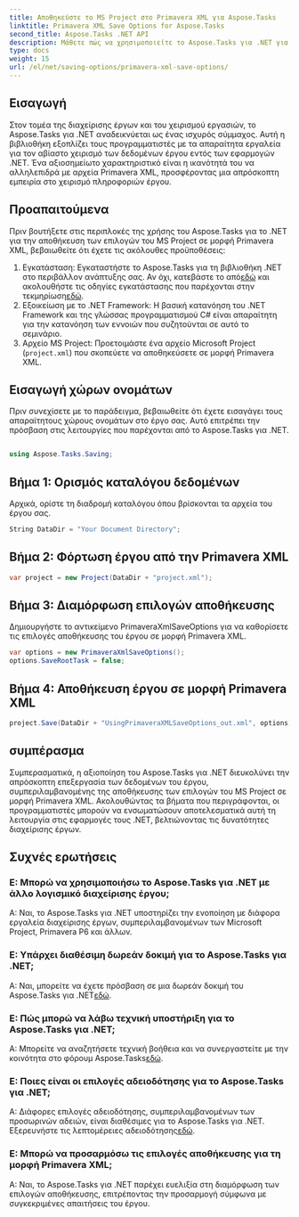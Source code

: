 ```yaml
---
title: Αποθηκεύστε το MS Project στο Primavera XML για Aspose.Tasks
linktitle: Primavera XML Save Options for Aspose.Tasks
second_title: Aspose.Tasks .NET API
description: Μάθετε πώς να χρησιμοποιείτε το Aspose.Tasks για .NET για να αποθηκεύετε τις επιλογές του MS Project σε μορφή Primavera XML. Βελτιώστε τις δυνατότητες διαχείρισης έργου χωρίς κόπο.
type: docs
weight: 15
url: /el/net/saving-options/primavera-xml-save-options/
---
```

## Εισαγωγή
Στον τομέα της διαχείρισης έργων και του χειρισμού εργασιών, το Aspose.Tasks για .NET αναδεικνύεται ως ένας ισχυρός σύμμαχος. Αυτή η βιβλιοθήκη εξοπλίζει τους προγραμματιστές με τα απαραίτητα εργαλεία για τον αβίαστο χειρισμό των δεδομένων έργου εντός των εφαρμογών .NET. Ένα αξιοσημείωτο χαρακτηριστικό είναι η ικανότητά του να αλληλεπιδρά με αρχεία Primavera XML, προσφέροντας μια απρόσκοπτη εμπειρία στο χειρισμό πληροφοριών έργου.
## Προαπαιτούμενα
Πριν βουτήξετε στις περιπλοκές της χρήσης του Aspose.Tasks για το .NET για την αποθήκευση των επιλογών του MS Project σε μορφή Primavera XML, βεβαιωθείτε ότι έχετε τις ακόλουθες προϋποθέσεις:
1.  Εγκατάσταση: Εγκαταστήστε το Aspose.Tasks για τη βιβλιοθήκη .NET στο περιβάλλον ανάπτυξης σας. Αν όχι, κατεβάστε το από[εδώ](https://releases.aspose.com/tasks/net/) και ακολουθήστε τις οδηγίες εγκατάστασης που παρέχονται στην τεκμηρίωση[εδώ](https://reference.aspose.com/tasks/net/).
2. Εξοικείωση με το .NET Framework: Η βασική κατανόηση του .NET Framework και της γλώσσας προγραμματισμού C# είναι απαραίτητη για την κατανόηση των εννοιών που συζητούνται σε αυτό το σεμινάριο.
3. Αρχείο MS Project: Προετοιμάστε ένα αρχείο Microsoft Project (`project.xml`) που σκοπεύετε να αποθηκεύσετε σε μορφή Primavera XML.

## Εισαγωγή χώρων ονομάτων
Πριν συνεχίσετε με το παράδειγμα, βεβαιωθείτε ότι έχετε εισαγάγει τους απαραίτητους χώρους ονομάτων στο έργο σας. Αυτό επιτρέπει την πρόσβαση στις λειτουργίες που παρέχονται από το Aspose.Tasks για .NET.

```csharp

using Aspose.Tasks.Saving;
```

## Βήμα 1: Ορισμός καταλόγου δεδομένων
Αρχικά, ορίστε τη διαδρομή καταλόγου όπου βρίσκονται τα αρχεία του έργου σας.
```csharp
String DataDir = "Your Document Directory";
```
## Βήμα 2: Φόρτωση έργου από την Primavera XML
```csharp
var project = new Project(DataDir + "project.xml");
```
## Βήμα 3: Διαμόρφωση επιλογών αποθήκευσης
Δημιουργήστε το αντικείμενο PrimaveraXmlSaveOptions για να καθορίσετε τις επιλογές αποθήκευσης του έργου σε μορφή Primavera XML.
```csharp
var options = new PrimaveraXmlSaveOptions();
options.SaveRootTask = false;
```
## Βήμα 4: Αποθήκευση έργου σε μορφή Primavera XML
```csharp
project.Save(DataDir + "UsingPrimaveraXMLSaveOptions_out.xml", options);
```

## συμπέρασμα
Συμπερασματικά, η αξιοποίηση του Aspose.Tasks για .NET διευκολύνει την απρόσκοπτη επεξεργασία των δεδομένων του έργου, συμπεριλαμβανομένης της αποθήκευσης των επιλογών του MS Project σε μορφή Primavera XML. Ακολουθώντας τα βήματα που περιγράφονται, οι προγραμματιστές μπορούν να ενσωματώσουν αποτελεσματικά αυτή τη λειτουργία στις εφαρμογές τους .NET, βελτιώνοντας τις δυνατότητες διαχείρισης έργων.
## Συχνές ερωτήσεις
### Ε: Μπορώ να χρησιμοποιήσω το Aspose.Tasks για .NET με άλλο λογισμικό διαχείρισης έργου;
Α: Ναι, το Aspose.Tasks για .NET υποστηρίζει την ενοποίηση με διάφορα εργαλεία διαχείρισης έργων, συμπεριλαμβανομένων των Microsoft Project, Primavera P6 και άλλων.
### Ε: Υπάρχει διαθέσιμη δωρεάν δοκιμή για το Aspose.Tasks για .NET;
 Α: Ναι, μπορείτε να έχετε πρόσβαση σε μια δωρεάν δοκιμή του Aspose.Tasks για .NET[εδώ](https://releases.aspose.com/).
### Ε: Πώς μπορώ να λάβω τεχνική υποστήριξη για το Aspose.Tasks για .NET;
 Α: Μπορείτε να αναζητήσετε τεχνική βοήθεια και να συνεργαστείτε με την κοινότητα στο φόρουμ Aspose.Tasks[εδώ](https://forum.aspose.com/c/tasks/15).
### Ε: Ποιες είναι οι επιλογές αδειοδότησης για το Aspose.Tasks για .NET;
 Α: Διάφορες επιλογές αδειοδότησης, συμπεριλαμβανομένων των προσωρινών αδειών, είναι διαθέσιμες για το Aspose.Tasks για .NET. Εξερευνήστε τις λεπτομέρειες αδειοδότησης[εδώ](https://purchase.aspose.com/buy).
### Ε: Μπορώ να προσαρμόσω τις επιλογές αποθήκευσης για τη μορφή Primavera XML;
Α: Ναι, το Aspose.Tasks για .NET παρέχει ευελιξία στη διαμόρφωση των επιλογών αποθήκευσης, επιτρέποντας την προσαρμογή σύμφωνα με συγκεκριμένες απαιτήσεις του έργου.
